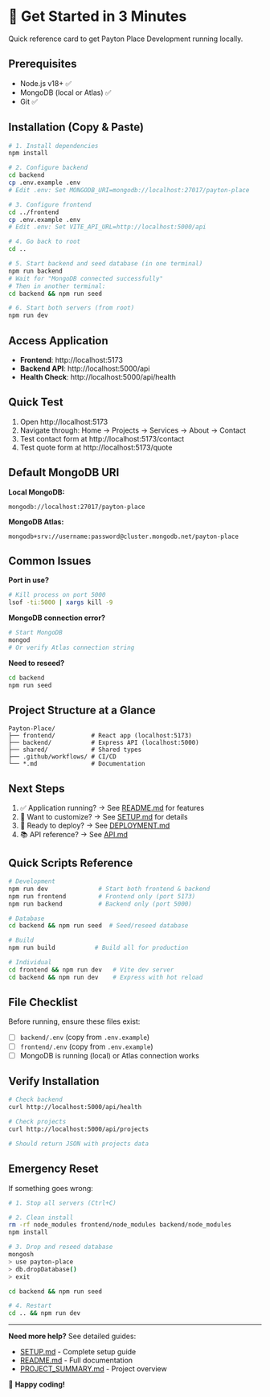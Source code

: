 # 🚀 Get Started in 3 Minutes

Quick reference card to get Payton Place Development running locally.

## Prerequisites

- Node.js v18+ ✅
- MongoDB (local or Atlas) ✅
- Git ✅

## Installation (Copy & Paste)

```bash
# 1. Install dependencies
npm install

# 2. Configure backend
cd backend
cp .env.example .env
# Edit .env: Set MONGODB_URI=mongodb://localhost:27017/payton-place

# 3. Configure frontend
cd ../frontend
cp .env.example .env
# Edit .env: Set VITE_API_URL=http://localhost:5000/api

# 4. Go back to root
cd ..

# 5. Start backend and seed database (in one terminal)
npm run backend
# Wait for "MongoDB connected successfully"
# Then in another terminal:
cd backend && npm run seed

# 6. Start both servers (from root)
npm run dev
```

## Access Application

- **Frontend**: http://localhost:5173
- **Backend API**: http://localhost:5000/api
- **Health Check**: http://localhost:5000/api/health

## Quick Test

1. Open http://localhost:5173
2. Navigate through: Home → Projects → Services → About → Contact
3. Test contact form at http://localhost:5173/contact
4. Test quote form at http://localhost:5173/quote

## Default MongoDB URI

**Local MongoDB:**
```
mongodb://localhost:27017/payton-place
```

**MongoDB Atlas:**
```
mongodb+srv://username:password@cluster.mongodb.net/payton-place
```

## Common Issues

**Port in use?**
```bash
# Kill process on port 5000
lsof -ti:5000 | xargs kill -9
```

**MongoDB connection error?**
```bash
# Start MongoDB
mongod
# Or verify Atlas connection string
```

**Need to reseed?**
```bash
cd backend
npm run seed
```

## Project Structure at a Glance

```
Payton-Place/
├── frontend/          # React app (localhost:5173)
├── backend/           # Express API (localhost:5000)
├── shared/            # Shared types
├── .github/workflows/ # CI/CD
└── *.md               # Documentation
```

## Next Steps

1. ✅ Application running? → See [README.md](README.md) for features
2. 🎨 Want to customize? → See [SETUP.md](SETUP.md) for details
3. 🚀 Ready to deploy? → See [DEPLOYMENT.md](DEPLOYMENT.md)
4. 📚 API reference? → See [API.md](API.md)

## Quick Scripts Reference

```bash
# Development
npm run dev              # Start both frontend & backend
npm run frontend         # Frontend only (port 5173)
npm run backend          # Backend only (port 5000)

# Database
cd backend && npm run seed  # Seed/reseed database

# Build
npm run build           # Build all for production

# Individual
cd frontend && npm run dev   # Vite dev server
cd backend && npm run dev    # Express with hot reload
```

## File Checklist

Before running, ensure these files exist:

- [ ] `backend/.env` (copy from `.env.example`)
- [ ] `frontend/.env` (copy from `.env.example`)
- [ ] MongoDB is running (local) or Atlas connection works

## Verify Installation

```bash
# Check backend
curl http://localhost:5000/api/health

# Check projects
curl http://localhost:5000/api/projects

# Should return JSON with projects data
```

## Emergency Reset

If something goes wrong:

```bash
# 1. Stop all servers (Ctrl+C)

# 2. Clean install
rm -rf node_modules frontend/node_modules backend/node_modules
npm install

# 3. Drop and reseed database
mongosh
> use payton-place
> db.dropDatabase()
> exit

cd backend && npm run seed

# 4. Restart
cd .. && npm run dev
```

---

**Need more help?** See detailed guides:
- [SETUP.md](SETUP.md) - Complete setup guide
- [README.md](README.md) - Full documentation
- [PROJECT_SUMMARY.md](PROJECT_SUMMARY.md) - Project overview

🎉 **Happy coding!**
